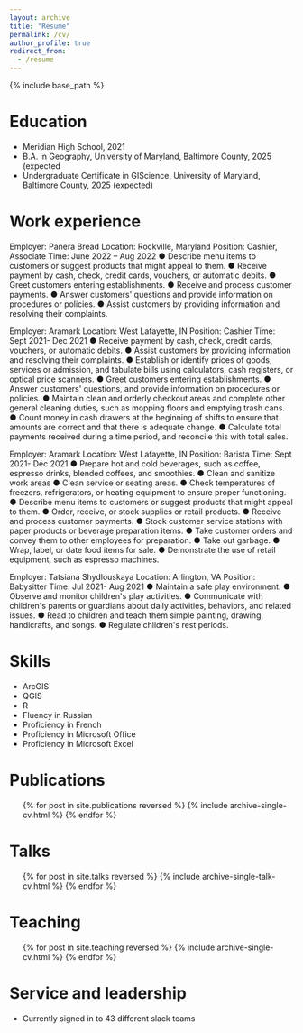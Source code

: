 ```yaml
---
layout: archive
title: "Resume"
permalink: /cv/
author_profile: true
redirect_from:
  - /resume
---
```


{% include base_path %}

Education
======
* Meridian High School, 2021
* B.A. in Geography, University of Maryland, Baltimore County, 2025 (expected
* Undergraduate Certificate in GIScience, University of Maryland, Baltimore County, 2025 (expected)

Work experience
======
Employer: Panera Bread
Location: Rockville, Maryland
Position: Cashier, Associate 
Time: June 2022 – Aug 2022
●	Describe menu items to customers or suggest products that might appeal to them.
●	Receive payment by cash, check, credit cards, vouchers, or automatic debits.
●	Greet customers entering establishments.
●	Receive and process customer payments.
●	Answer customers' questions and provide information on procedures or policies.
●	Assist customers by providing information and resolving their complaints.

Employer: Aramark
Location: West Lafayette, IN
Position: Cashier
Time: Sept 2021- Dec 2021
●	Receive payment by cash, check, credit cards, vouchers, or automatic debits.
●	Assist customers by providing information and resolving their complaints.
●	Establish or identify prices of goods, services or admission, and tabulate bills using calculators, cash registers, or optical price scanners.
●	Greet customers entering establishments.
●	Answer customers' questions, and provide information on procedures or policies.
●	Maintain clean and orderly checkout areas and complete other general cleaning duties, such as mopping floors and emptying trash cans.
●	Count money in cash drawers at the beginning of shifts to ensure that amounts are correct and that there is adequate change.
●	Calculate total payments received during a time period, and reconcile this with total sales.

Employer: Aramark
Location: West Lafayette, IN
Position: Barista
Time: Sept 2021- Dec 2021
●	Prepare hot and cold beverages, such as coffee, espresso drinks, blended coffees, and smoothies.
●	Clean and sanitize work areas
●	Clean service or seating areas.
●	Check temperatures of freezers, refrigerators, or heating equipment to ensure proper functioning.
●	Describe menu items to customers or suggest products that might appeal to them.
●	Order, receive, or stock supplies or retail products.
●	Receive and process customer payments.
●	Stock customer service stations with paper products or beverage preparation items.
●	Take customer orders and convey them to other employees for preparation.
●	Take out garbage.
●	Wrap, label, or date food items for sale.
●	Demonstrate the use of retail equipment, such as espresso machines.

Employer: Tatsiana Shydlouskaya
Location: Arlington, VA
Position: Babysitter
Time: Jul 2021- Aug 2021
●	Maintain a safe play environment.
●	Observe and monitor children's play activities.
●	Communicate with children's parents or guardians about daily activities, behaviors, and related issues.
●	Read to children and teach them simple painting, drawing, handicrafts, and songs.
●	Regulate children's rest periods.
  
Skills
======
* ArcGIS 
* QGIS
* R
* Fluency in Russian
* Proficiency in French
* Proficiency in Microsoft Office
* Proficiency in Microsoft Excel

Publications
======
  <ul>{% for post in site.publications reversed %}
    {% include archive-single-cv.html %}
  {% endfor %}</ul>
  
Talks
======
  <ul>{% for post in site.talks reversed %}
    {% include archive-single-talk-cv.html  %}
  {% endfor %}</ul>
  
Teaching
======
  <ul>{% for post in site.teaching reversed %}
    {% include archive-single-cv.html %}
  {% endfor %}</ul>
  
Service and leadership
======
* Currently signed in to 43 different slack teams
